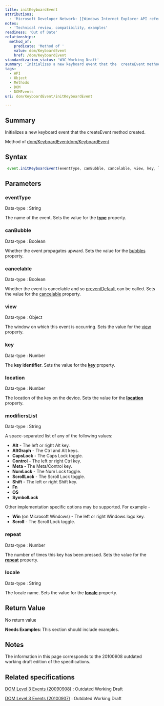 ```yaml
---
title: initKeyboardEvent
attributions:
  - 'Microsoft Developer Network: [[Windows Internet Explorer API reference](http://msdn.microsoft.com/en-us/library/ie/hh828809%28v=vs.85%29.aspx) Article]'
notes:
  - 'Technical review, compatibility, examples'
readiness: 'Out of Date'
relationships:
  method_of:
    predicate: 'Method of '
    value: dom/KeyboardEvent
    href: /dom/KeyboardEvent
standardization_status: 'W3C Working Draft'
summary: 'Initializes a new keyboard event that the  createEvent method created.'
tags:
  - API
  - Object
  - Methods
  - DOM
  - DOMEvents
uri: dom/KeyboardEvent/initKeyboardEvent

---
```

## <span>Summary</span>

Initializes a new keyboard event that the createEvent method created.

Method of [dom/KeyboardEvent](/dom/KeyboardEvent)[dom/KeyboardEvent](/dom/KeyboardEvent)

## <span>Syntax</span>

``` js
 event.initKeyboardEvent(eventType, canBubble, cancelable, view, key, location, modifiersList, repeat, locale);
```

## <span>Parameters</span>

### <span>eventType</span>

 Data-type
:   String

 The name of the event. Sets the value for the [**type**](/dom/Event/type) property.

### <span>canBubble</span>

 Data-type
:   Boolean

 Whether the event propagates upward. Sets the value for the [bubbles](/dom/Event/bubbles) property.

### <span>cancelable</span>

 Data-type
:   Boolean

 Whether the event is cancelable and so [preventDefault](/dom/Event/preventDefault) can be called. Sets the value for the [cancelable](/dom/Event/cancelable) property.

### <span>view</span>

 Data-type
:   Object

 The window on which this event is occurring. Sets the value for the [view](/dom/UIEvent/view) property.

### <span>key</span>

 Data-type
:   Number

 The **key identifier**. Sets the value for the [**key**](/dom/KeyboardEvent/key) property.

### <span>location</span>

 Data-type
:   Number

 The location of the key on the device. Sets the value for the [**location**](/dom/KeyboardEvent/location) property.

### <span>modifiersList</span>

 Data-type
:   String

 A space-separated list of any of the following values:

-   **Alt** - The left or right Alt key.
-   **AltGraph** - The Ctrl and Alt keys.
-   **CapsLock** - The Caps Lock toggle.
-   **Control** - The left or right Ctrl key.
-   **Meta** - The Meta/Control key.
-   **NumLock** - The Num Lock toggle.
-   **ScrollLock** - The Scroll Lock toggle.
-   **Shift** - The left or right Shift key.
-   **Fn**
-   **OS**
-   **SymbolLock**

Other implementation specific options may be supported. For example -

-   **Win** (on Microsoft Windows) - The left or right Windows logo key.
-   **Scroll** - The Scroll Lock toggle.

### <span>repeat</span>

 Data-type
:   Number

 The number of times this key has been pressed. Sets the value for the [**repeat**](/dom/KeyboardEvent/repeat) property.

### <span>locale</span>

 Data-type
:   String

 The locale name. Sets the value for the [**locale**](/dom/CompositionEvent/locale) property.

## <span>Return Value</span>

No return value

**Needs Examples**: This section should include examples.

## <span>Notes</span>

The information in this page corresponds to the 20100908 outdated working draft edition of the specifications.

## <span>Related specifications</span>

[DOM Level 3 Events (20090908)](http://www.w3.org/TR/2009/WD-DOM-Level-3-Events-20090908/)
:   Outdated Working Draft

[DOM Level 3 Events (20100907)](http://www.w3.org/TR/2010/WD-DOM-Level-3-Events-20100907/)
:   Outdated Working Draft
